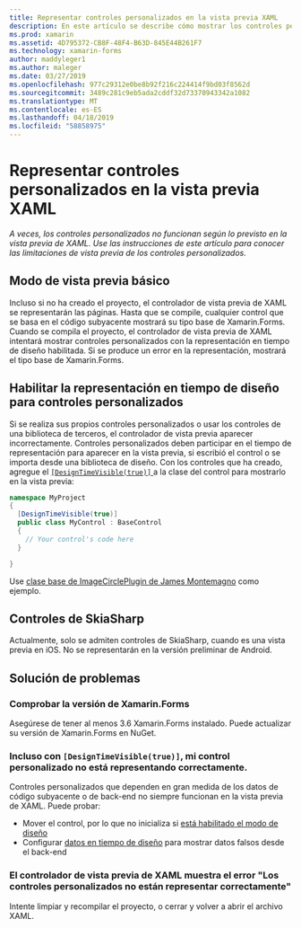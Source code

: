 ```yaml
---
title: Representar controles personalizados en la vista previa XAML
description: En este artículo se describe cómo mostrar los controles personalizados en la vista previa de XAML.
ms.prod: xamarin
ms.assetid: 4D795372-CB8F-48F4-B63D-845E44B261F7
ms.technology: xamarin-forms
author: maddyleger1
ms.author: maleger
ms.date: 03/27/2019
ms.openlocfilehash: 977c29312e0be8b92f216c224414f9bd03f8562d
ms.sourcegitcommit: 3489c281c9eb5ada2cddf32d73370943342a1082
ms.translationtype: MT
ms.contentlocale: es-ES
ms.lasthandoff: 04/18/2019
ms.locfileid: "58858975"
---
```

# <a name="render-custom-controls-in-the-xaml-previewer"></a>Representar controles personalizados en la vista previa XAML

_A veces, los controles personalizados no funcionan según lo previsto en la vista previa de XAML. Use las instrucciones de este artículo para conocer las limitaciones de vista previa de los controles personalizados._

## <a name="basic-preview-mode"></a>Modo de vista previa básico

Incluso si no ha creado el proyecto, el controlador de vista previa de XAML se representarán las páginas. Hasta que se compile, cualquier control que se basa en el código subyacente mostrará su tipo base de Xamarin.Forms. Cuando se compila el proyecto, el controlador de vista previa de XAML intentará mostrar controles personalizados con la representación en tiempo de diseño habilitada. Si se produce un error en la representación, mostrará el tipo base de Xamarin.Forms.

## <a name="enable-design-time-rendering-for-custom-controls"></a>Habilitar la representación en tiempo de diseño para controles personalizados

Si se realiza sus propios controles personalizados o usar los controles de una biblioteca de terceros, el controlador de vista previa aparecer incorrectamente. Controles personalizados deben participar en el tiempo de representación para aparecer en la vista previa, si escribió el control o se importa desde una biblioteca de diseño. Con los controles que ha creado, agregue el [ `[DesignTimeVisible(true)]` ](xref:System.ComponentModel.DesignTimeVisibleAttribute) a la clase del control para mostrarlo en la vista previa:

```csharp
namespace MyProject
{
  [DesignTimeVisible(true)]
  public class MyControl : BaseControl
  {
    // Your control's code here
  }

}
```

Use [clase base de ImageCirclePlugin de James Montemagno](https://github.com/jamesmontemagno/ImageCirclePlugin/blob/master/src/ImageCircle/CircleImage.shared.cs) como ejemplo.


## <a name="skiasharp-controls"></a>Controles de SkiaSharp

Actualmente, solo se admiten controles de SkiaSharp, cuando es una vista previa en iOS. No se representarán en la versión preliminar de Android.

## <a name="troubleshooting"></a>Solución de problemas

### <a name="check-your-xamarinforms-version"></a>Comprobar la versión de Xamarin.Forms
Asegúrese de tener al menos 3.6 Xamarin.Forms instalado. Puede actualizar su versión de Xamarin.Forms en NuGet.

### <a name="even-with-designtimevisibletrue-my-custom-control-isnt-rendering-properly"></a>Incluso con `[DesignTimeVisible(true)]`, mi control personalizado no está representando correctamente.
Controles personalizados que dependen en gran medida de los datos de código subyacente o de back-end no siempre funcionan en la vista previa de XAML. Puede probar:
* Mover el control, por lo que no inicializa si [está habilitado el modo de diseño](index.md#detect-design-mode)
* Configurar [datos en tiempo de diseño](design-time-data.md) para mostrar datos falsos desde el back-end

### <a name="the-xaml-previewer-shows-the-error-custom-controls-arent-rendering-properly"></a>El controlador de vista previa de XAML muestra el error "Los controles personalizados no están representar correctamente"
Intente limpiar y recompilar el proyecto, o cerrar y volver a abrir el archivo XAML.
